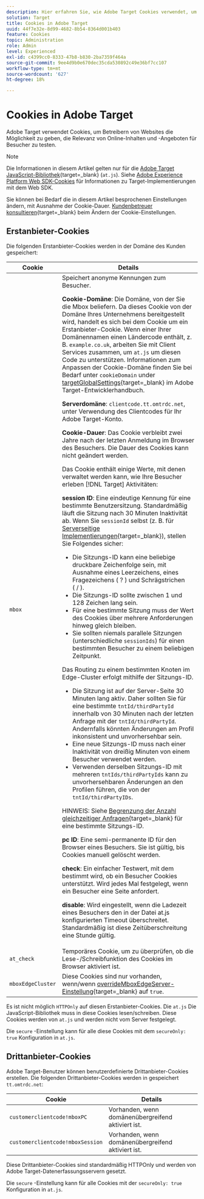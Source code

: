 ```yaml
---
description: Hier erfahren Sie, wie Adobe Target Cookies verwendet, um Website-Betreibern die Möglichkeit zu geben, zu testen, welche Online-Inhalte und Angebote für Besucher am relevantesten sind.
solution: Target
title: Cookies in Adobe Target
uuid: 44f7e32e-8d99-4682-8b54-8364d001b403
feature: Cookies
topic: Administration
role: Admin
level: Experienced
exl-id: c4399cc0-8333-47b8-b830-2ba7359f464a
source-git-commit: 9ee4d9b0e670dec35cda530892c49e36bf7cc107
workflow-type: tm+mt
source-wordcount: '627'
ht-degree: 18%

---
```


# Cookies in Adobe Target

Adobe Target verwendet Cookies, um Betreibern von Websites die Möglichkeit zu geben, die Relevanz von Online-Inhalten und -Angeboten für Besucher zu testen.

>[!NOTE]
>
>Die Informationen in diesem Artikel gelten nur für die [Adobe Target JavaScript-Bibliothek](https://experienceleague.adobe.com/docs/target-dev/developer/client-side/at-js-implementation/functions-overview/targetglobalsettings.html?lang=de){target=_blank} (`at.js`). Siehe [Adobe Experience Platform Web SDK-Cookies](web-sdk.md) für Informationen zu Target-Implementierungen mit dem Web SDK.
>
>Sie können bei Bedarf die in diesem Artikel besprochenen Einstellungen ändern, mit Ausnahme der Cookie-Dauer. [Kundenbetreuer konsultieren](https://experienceleague.adobe.com/docs/target/using/cmp-resources-and-contact-information.html?lang=de){target=_blank} beim Ändern der Cookie-Einstellungen.

## Erstanbieter-Cookies

Die folgenden Erstanbieter-Cookies werden in der Domäne des Kunden gespeichert:

| Cookie | Details |
| --- | --- |
| `mbox` | Speichert anonyme Kennungen zum Besucher.<P>**Cookie-Domäne**: Die Domäne, von der Sie die Mbox beliefern. Da dieses Cookie von der Domäne Ihres Unternehmens bereitgestellt wird, handelt es sich bei dem Cookie um ein Erstanbieter-Cookie. Wenn einer Ihrer Domänennamen einen Ländercode enthält, z. B. `example.co.uk`, arbeiten Sie mit Client Services zusammen, um `at.js` um diesen Code zu unterstützen. Informationen zum Anpassen der Cookie-Domäne finden Sie bei Bedarf unter `cookieDomain` under [targetGlobalSettings](https://experienceleague.adobe.com/docs/target-dev/developer/client-side/at-js-implementation/functions-overview/targetglobalsettings.html?lang=de){target=_blank} im Adobe Target-Entwicklerhandbuch.<P>**Serverdomäne**: `clientcode.tt.omtrdc.net`, unter Verwendung des Clientcodes für Ihr Adobe Target-Konto.<P>**Cookie-Dauer**: Das Cookie verbleibt zwei Jahre nach der letzten Anmeldung im Browser des Besuchers. Die Dauer des Cookies kann nicht geändert werden.<P>Das Cookie enthält einige Werte, mit denen verwaltet werden kann, wie Ihre Besucher erleben [!DNL Target] Aktivitäten:<P>**session ID**: Eine eindeutige Kennung für eine bestimmte Benutzersitzung. Standardmäßig läuft die Sitzung nach 30 Minuten Inaktivität ab. Wenn Sie `sessionId` selbst (z. B. für [Serverseitige Implementierungen](https://experienceleague.adobe.com/docs/target-dev/developer/server-side/server-side-overview.html?lang=de){target=_blank}), stellen Sie Folgendes sicher:<ul><li>Die Sitzungs-ID kann eine beliebige druckbare Zeichenfolge sein, mit Ausnahme eines Leerzeichens, eines Fragezeichens ( ? ) und Schrägstrichen ( / ).</li><li>Die Sitzungs-ID sollte zwischen 1 und 128 Zeichen lang sein.</li><li>Für eine bestimmte Sitzung muss der Wert des Cookies über mehrere Anforderungen hinweg gleich bleiben.</li><li>Sie sollten niemals parallele Sitzungen (unterschiedliche `sessionIds`) für einen bestimmten Besucher zu einem beliebigen Zeitpunkt.</li></ul>Das Routing zu einem bestimmten Knoten im Edge-Cluster erfolgt mithilfe der Sitzungs-ID.<ul><li>Die Sitzung ist auf der Server-Seite 30 Minuten lang aktiv. Daher sollten Sie für eine bestimmte `tntId/thirdPartyId` innerhalb von 30 Minuten nach der letzten Anfrage mit der `tntId/thirdPartyId`. Andernfalls könnten Änderungen am Profil inkonsistent und unvorhersehbar sein.</li><li>Eine neue Sitzungs-ID muss nach einer Inaktivität von dreißig Minuten von einem Besucher verwendet werden.</li><li>Verwenden derselben Sitzungs-ID mit mehreren `tntIds/thirdPartyIds` kann zu unvorhersehbaren Änderungen an den Profilen führen, die von der `tntId/thirdPartyIDs`.</li></ul>HINWEIS: Siehe [Begrenzung der Anzahl gleichzeitiger Anfragen](https://experienceleague.adobe.com/docs/target/using/troubleshoot/target-limits.html#content-delivery){target=_blank} für eine bestimmte Sitzungs-ID.<P>**pc ID**: Eine semi-permanente ID für den Browser eines Besuchers. Sie ist gültig, bis Cookies manuell gelöscht werden.<P>**check**: Ein einfacher Testwert, mit dem bestimmt wird, ob ein Besucher Cookies unterstützt. Wird jedes Mal festgelegt, wenn ein Besucher eine Seite anfordert.<P>**disable**: Wird eingestellt, wenn die Ladezeit eines Besuchers den in der Datei at.js konfigurierten Timeout überschreitet. Standardmäßig ist diese Zeitüberschreitung eine Stunde gültig. |
| `at_check` | Temporäres Cookie, um zu überprüfen, ob die Lese-/Schreibfunktion des Cookies im Browser aktiviert ist. |
| `mboxEdgeCluster` | Diese Cookies sind nur vorhanden, wenn/wenn [overrideMboxEdgeServer-Einstellung](https://experienceleague.adobe.com/docs/target-dev/developer/client-side/at-js-implementation/functions-overview/targetglobalsettings.html?lang=de){target=_blank} auf `true`. |

Es ist nicht möglich `HTTPOnly` auf diesen Erstanbieter-Cookies. Die `at.js` Die JavaScript-Bibliothek muss in diese Cookies lesen/schreiben. Diese Cookies werden von `at.js` und werden nicht vom Server festgelegt.

Die `secure` -Einstellung kann für alle diese Cookies mit dem `secureOnly: true` Konfiguration in `at.js`.

## Drittanbieter-Cookies

Adobe Target-Benutzer können benutzerdefinierte Drittanbieter-Cookies erstellen. Die folgenden Drittanbieter-Cookies werden in gespeichert `tt.omtrdc.net`:

| Cookie | Details |
| --- | --- |
| `customerclientcode!mboxPC` | Vorhanden, wenn domänenübergreifend aktiviert ist. |
| `customerclientcode!mboxSession` | Vorhanden, wenn domänenübergreifend aktiviert ist. |

Diese Drittanbieter-Cookies sind standardmäßig HTTPOnly und werden von Adobe Target-Datenerfassungsservern gesetzt.

Die `secure` -Einstellung kann für alle Cookies mit der `secureOnly: true` Konfiguration in `at.js`.
